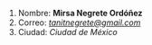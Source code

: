 1. Nombre: **Mirsa Negrete Ordóñez**
2. Correo: *tanitnegrete@gmail.com*
3. Ciudad: *Ciudad de México*